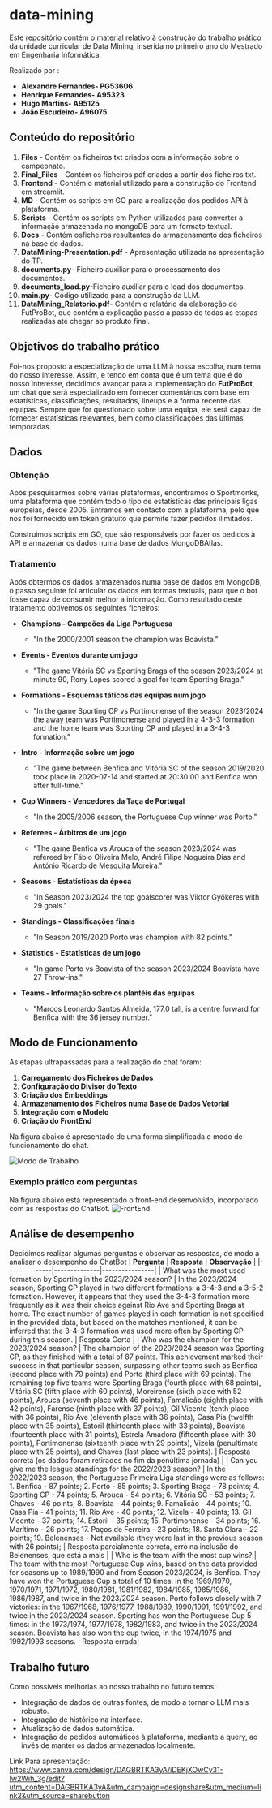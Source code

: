# data-mining
Este repositório contém o material relativo à construção do trabalho prático da unidade curricular de Data Mining, inserida no primeiro ano do Mestrado em Engenharia Informática.

Realizado por :
  - **Alexandre Fernandes- PG53606**
  - **Henrique Fernandes- A95323**
  - **Hugo Martins- A95125**
  - **João Escudeiro- A96075**


## Conteúdo do repositório
  1. **Files** - Contém os ficheiros txt criados com a informação sobre o campeonato.
  2. **Final_Files** - Contém os ficheiros pdf criados a partir dos ficheiros txt.
  3. **Frontend** - Contém o material utilizado para a construção do Frontend em streamlit.
  4. **MD** - Contém os scripts em GO para a realização dos pedidos API à plataforma.
  5. **Scripts** - Contém os scripts em Python utilizados para converter a informação armazenada no mongoDB para um formato textual.
  6. **Docs** - Contém osficheiros resultantes do armazenamento dos ficheiros na base de dados.
  7. **DataMining-Presentation.pdf** - Apresentação utilizada na apresentação do TP.
  8. **documents.py**- Ficheiro auxiliar para o processamento dos documentos.
  9. **documents_load.py**-Ficheiro auxiliar para o load dos documentos.
  10. **main.py**- Código utilizado para a construção da LLM.
  11. **DataMining_Relatorio.pdf**- Contém o relatório da elaboração do FutProBot, que contém a explicação passo a passo de todas as etapas realizadas até chegar ao produto final.


## Objetivos do trabalho prático
Foi-nos proposto a especialização de uma LLM à nossa escolha, num tema do nosso interesse. Assim, e tendo em conta que é um tema que é do nosso interesse, decidimos avançar para a implementação do **FutProBot**, um chat que será especializado em fornecer  comentários com base em estatísticas, classificações, resultados, lineups e a forma recente das equipas. Sempre que for questionado sobre uma equipa, ele será capaz de fornecer estatísticas relevantes, bem como classificações das  ́ultimas temporadas.

## Dados
### Obtenção
Após pesquisarmos sobre várias plataformas, encontramos o Sportmonks, uma plataforma que contém todo o tipo de estatísticas das principais ligas europeias, desde 2005. Entramos em contacto com a plataforma, pelo que nos foi fornecido um token gratuito que permite fazer pedidos ilimitados.

Construimos scripts em GO, que são responsáveis por fazer os pedidos à API e armazenar os dados numa base de dados MongoDBAtlas.

### Tratamento
Após obtermos os dados armazenados numa base de dados em MongoDB, o passo seguinte foi articular os dados em formas textuais, para que o bot fosse capaz de consumir melhor a informação.
Como resultado deste tratamento obtivemos os seguintes ficheiros:


- **Champions - Campeões da Liga Portuguesa**
  - "In the 2000/2001 season the champion was Boavista."

- **Events - Eventos durante um jogo**
  - "The game Vitória SC vs Sporting Braga of the season 2023/2024 at minute 90, Rony Lopes scored a goal for team Sporting Braga."

- **Formations - Esquemas táticos das equipas num jogo**
  - "In the game Sporting CP vs Portimonense of the season 2023/2024 the away team was Portimonense and played in a 4-3-3 formation and the home team was Sporting CP and played in a 3-4-3 formation."

- **Intro - Informação sobre um jogo**
  - "The game between Benfica and Vitória SC of the season 2019/2020 took place in 2020-07-14 and started at 20:30:00 and Benfica won after full-time."

- **Cup Winners - Vencedores da Taça de Portugal**
  - "In the 2005/2006 season, the Portuguese Cup winner was Porto."

- **Referees - Árbitros de um jogo**
  - "The game Benfica vs Arouca of the season 2023/2024 was refereed by Fábio Oliveira Melo, André Filipe Nogueira Dias and António Ricardo de Mesquita Moreira."

- **Seasons - Estatísticas da época**
  - "In Season 2023/2024 the top goalscorer was Viktor Gyökeres with 29 goals."

- **Standings - Classificações finais**
  - "In Season 2019/2020 Porto was champion with 82 points."

- **Statistics - Estatísticas de um jogo**
  - "In game Porto vs Boavista of the season 2023/2024 Boavista have 27 Throw-ins."

- **Teams - Informação sobre os plantéis das equipas**
  - "Marcos Leonardo Santos Almeida, 177.0 tall, is a centre forward for Benfica with the 36 jersey number."


## Modo de Funcionamento
As etapas ultrapassadas para a realização do chat foram:
1. **Carregamento dos Ficheiros de Dados**
2. **Configuração do Divisor do Texto**
3. **Criação dos Embeddings**
4. **Armazenamento dos Ficheiros numa Base de Dados Vetorial**
5. **Integração com o Modelo**
6. **Criação do FrontEnd**

Na figura abaixo é apresentado de uma forma simplificada o modo de funcionamento do chat.

![Modo de Trabalho](https://github.com/Shivverz/data-mining/raw/main/imgs/WorkMode.png)

### Exemplo prático com perguntas
Na figura abaixo está representado o front-end desenvolvido, incorporado com as respostas do ChatBot. 
![FrontEnd](https://github.com/Shivverz/data-mining/blob/main/imgs/frontend.png)

## Análise de desempenho
Decidimos realizar algumas perguntas e observar as respostas, de modo a analisar o desempenho do ChatBot
| **Pergunta** | **Resposta** | **Observação** |
|--------------|--------------|----------------|
| What was the most used formation by Sporting in the 2023/2024 season? | In the 2023/2024 season, Sporting CP played in two different formations: a 3-4-3 and a 3-5-2 formation. However, it appears that they used the 3-4-3 formation more frequently as it was their choice against Rio Ave and Sporting Braga at home. The exact number of games played in each formation is not specified in the provided data, but based on the matches mentioned, it can be inferred that the 3-4-3 formation was used more often by Sporting CP during this season. | Resposta Certa |
| Who was the champion for the 2023/2024 season? | The champion of the 2023/2024 season was Sporting CP, as they finished with a total of 87 points. This achievement marked their success in that particular season, surpassing other teams such as Benfica (second place with 79 points) and Porto (third place with 69 points). The remaining top five teams were Sporting Braga (fourth place with 68 points), Vitória SC (fifth place with 60 points), Moreirense (sixth place with 52 points), Arouca (seventh place with 46 points), Famalicão (eighth place with 42 points), Farense (ninth place with 37 points), Gil Vicente (tenth place with 36 points), Rio Ave (eleventh place with 36 points), Casa Pia (twelfth place with 35 points), Estoril (thirteenth place with 33 points), Boavista (fourteenth place with 31 points), Estrela Amadora (fifteenth place with 30 points), Portimonense (sixteenth place with 29 points), Vizela (penultimate place with 25 points), and Chaves (last place with 23 points). | Resposta correta (os dados foram retirados no fim da penúltima jornada) |
| Can you give me the league standings for the 2022/2023 season? | In the 2022/2023 season, the Portuguese Primeira Liga standings were as follows: 1. Benfica - 87 points; 2. Porto - 85 points; 3. Sporting Braga - 78 points; 4. Sporting CP - 74 points; 5. Arouca - 54 points; 6. Vitória SC - 53 points; 7. Chaves - 46 points; 8. Boavista - 44 points; 9. Famalicão - 44 points; 10. Casa Pia - 41 points; 11. Rio Ave - 40 points; 12. Vizela - 40 points; 13. Gil Vicente - 37 points; 14. Estoril - 35 points; 15. Portimonense - 34 points; 16. Marítimo - 26 points; 17. Paços de Ferreira - 23 points; 18. Santa Clara - 22 points; 19. Belenenses - Not available (they were last in the previous season with 26 points); | Resposta parcialmente correta, erro na inclusão do Belenenses, que está a mais |
| Who is the team with the most cup wins? | The team with the most Portuguese Cup wins, based on the data provided for seasons up to 1989/1990 and from Season 2023/2024, is Benfica. They have won the Portuguese Cup a total of 10 times: in the 1969/1970, 1970/1971, 1971/1972, 1980/1981, 1981/1982, 1984/1985, 1985/1986, 1986/1987, and twice in the 2023/2024 season. Porto follows closely with 7 victories: in the 1967/1968, 1976/1977, 1988/1989, 1990/1991, 1991/1992, and twice in the 2023/2024 season. Sporting has won the Portuguese Cup 5 times: in the 1973/1974, 1977/1978, 1982/1983, and twice in the 2023/2024 season. Boavista has also won the cup twice, in the 1974/1975 and 1992/1993 seasons. | Resposta errada|


## Trabalho futuro
Como possíveis melhorias ao nosso trabalho no futuro temos:
  - Integração de dados de outras fontes, de modo a tornar o LLM mais robusto.
  - Integração de histórico na interface.
  - Atualização de dados automática.
  - Integração de pedidos automáticos à plataforma, mediante a query, ao invés de manter os dados armazenados localmente.

Link Para apresentação: https://www.canva.com/design/DAGBRTKA3yA/iDEKjXOwCy31-Iw2Wih_3g/edit?utm_content=DAGBRTKA3yA&utm_campaign=designshare&utm_medium=link2&utm_source=sharebutton
